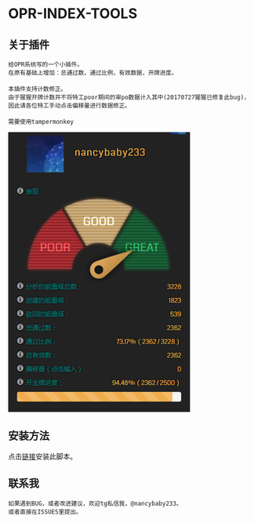 # OPR-INDEX-TOOLS

## 关于插件
    给OPR系统写的一个小插件。
    在原有基础上增加：总通过数，通过比例，有效数据，开牌进度。
    
	本插件支持计数修正。
	由于猩猩开牌计数并不将特工poor期间的审po数据计入其中(20170727猩猩已修复此bug)，因此请各位特工手动点击偏移量进行数据修正。
    
    需要使用tampermonkey
![示例图片](https://raw.githubusercontent.com/nancybaby002/OPR-INDEX-TOOLS/master/images/demo.png)

## 安装方法
点击[链接](https://raw.githubusercontent.com/nancybaby002/OPR-INDEX-TOOLS/master/opr.index.tools.CHN.user.js)安装此脚本。


## 联系我
    如果遇到BUG，或者改进建议，欢迎tg私信我，@nancybaby233。
    或者直接在ISSUES里提出。
